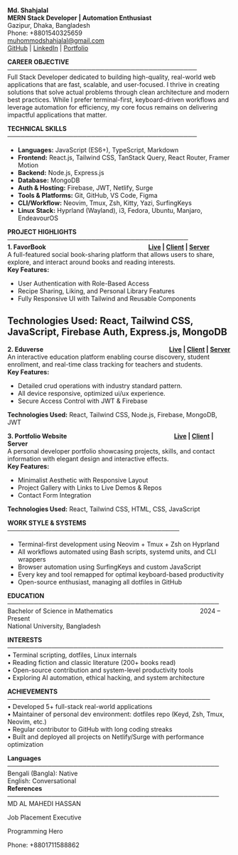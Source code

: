 

**Md. Shahjalal**                                                             
**MERN Stack Developer | Automation Enthusiast**  
Gazipur, Dhaka, Bangladesh   
Phone: \+8801540325659    
muhommodshahjalal@gmail.com    
[GitHub](http://github.com/shahjalal-labs) | [LinkedIn](http://linkedin.com/in/shahjalal-labs) | [Portfolio](http://shahjalal-mern.surge.sh)

**CAREER OBJECTIVE  ───────────────────────────────────────────**  
Full Stack Developer dedicated to building high-quality, real-world web applications that are fast, scalable, and user-focused. I thrive in creating solutions that solve actual problems through clean architecture and modern best practices. While I prefer terminal-first, keyboard-driven workflows and leverage automation for efficiency, my core focus remains on delivering impactful applications that matter.

**TECHNICAL SKILLS**  ───────────────────────────────────────────

* **Languages:** JavaScript (ES6+), TypeScript, Markdown  
* **Frontend:** React.js, Tailwind CSS, TanStack Query, React Router, Framer Motion    
* **Backend:** Node.js, Express.js    
* **Database:** MongoDB    
* **Auth & Hosting:** Firebase, JWT, Netlify, Surge    
* **Tools & Platforms:** Git, GitHub, VS Code, Figma    
* **CLI/Workflow:** Neovim, Tmux, Zsh, Kitty, Yazi, SurfingKeys    
* **Linux Stack:** Hyprland (Wayland), i3, Fedora, Ubuntu, Manjaro, EndeavourOS

**PROJECT HIGHLIGHTS**  ─────────────────────────────────────────  
 **1\. FavorBook                                  [Live](https://flavor-book.surge.sh/) | [Client](https://github.com/shahjalal-labs/eduverse-client) | [Server](https://github.com/shahjalal-labs/flavor-book-server)**		   
A full-featured social book-sharing platform that allows users to share, explore, and interact around books and reading interests.    
**Key Features:**  

* User Authentication with Role-Based Access    
* Recipe Sharing, Liking, and Personal Library Features    
* Fully Responsive UI with Tailwind and Reusable Components  

**Technologies Used:** React, Tailwind CSS, JavaScript, Firebase Auth, Express.js, MongoDB    
---

**2\. Eduverse                         [Live](https://edu-verse.surge.sh/) | [Client](https://github.com/shahjalal-labs/eduverse-client) | [Server](http://www.chakngu.url/)**  
An interactive education platform enabling course discovery, student enrollment, and real-time class tracking for teachers and students.    
**Key Features:**  

* Detailed crud operations with industry standard pattern.   
* All device responsive, optimized ui/ux experience.  
* Secure Access Control with JWT & Firebase  

**Technologies Used:** React, Tailwind CSS, Node.js, Firebase, MongoDB, JWT  

**3\. Portfolio Website                  [Live](http://shahjalal-mern.surge.sh/) | [Client](https://github.com/shahjalal-labs/shahjalal-portfolio-v2) | Server**  
A personal developer portfolio showcasing projects, skills, and contact information with elegant design and interactive effects.    
**Key Features:**  

* Minimalist Aesthetic with Responsive Layout    
* Project Gallery with Links to Live Demos & Repos    
* Contact Form Integration  

**Technologies Used:** React, Tailwind CSS, HTML, CSS, JavaScript  

**WORK STYLE & SYSTEMS**   ───────────────────────────────────────

* Terminal-first development using Neovim \+ Tmux \+ Zsh on Hyprland    
* All workflows automated using Bash scripts, systemd units, and CLI wrappers    
* Browser automation using SurfingKeys and custom JavaScript    
* Every key and tool remapped for optimal keyboard-based productivity    
* Open-source enthusiast, managing all dotfiles in GitHub

**EDUCATION    ────────────────────────────────────────────────**  
Bachelor of Science in Mathematics              2024 – Present    
National University, Bangladesh

 **INTERESTS**  ─────────────────────────────────────────────────  
• Terminal scripting, dotfiles, Linux internals    
• Reading fiction and classic literature (200+ books read)    
• Open-source contribution and system-level productivity tools    
• Exploring AI automation, ethical hacking, and system architecture

**ACHIEVEMENTS ──────────────────────────────────────────────**  
• Developed 5+ full-stack real-world applications    
• Maintainer of personal dev environment: dotfiles repo (Keyd, Zsh, Tmux, Neovim, etc.)    
• Regular contributor to GitHub with long coding streaks    
• Built and deployed all projects on Netlify/Surge with performance optimization

**Languages   ────────────────────────────────────────────────**  
 Bengali (Bangla): Native  
 English: Conversational  
**References    ────────────────────────────────────────────────**  
MD AL MAHEDI HASSAN 

Job Placement Executive 

Programming Hero 

Phone: \+8801711588862

